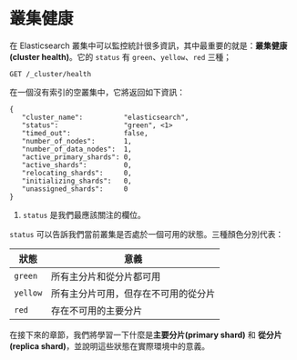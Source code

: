 # 叢集健康

在 Elasticsearch 叢集中可以監控統計很多資訊，其中最重要的就是：**叢集健康(cluster health)**。它的 `status` 有 `green`、`yellow`、`red` 三種；

```
GET /_cluster/health
```

在一個沒有索引的空叢集中，它將返回如下資訊：

```Js
{
   "cluster_name":          "elasticsearch",
   "status":                "green", <1>
   "timed_out":             false,
   "number_of_nodes":       1,
   "number_of_data_nodes":  1,
   "active_primary_shards": 0,
   "active_shards":         0,
   "relocating_shards":     0,
   "initializing_shards":   0,
   "unassigned_shards":     0
}
```
1.  `status` 是我們最應該關注的欄位。

`status` 可以告訴我們當前叢集是否處於一個可用的狀態。三種顏色分別代表：

| 狀態     | 意義                                     |
| -------- | ---------------------------------------- |
| `green`  | 所有主分片和從分片都可用               |
| `yellow` | 所有主分片可用，但存在不可用的從分片 |
| `red`    | 存在不可用的主要分片                 |

在接下來的章節，我們將學習一下什麼是**主要分片(primary shard)** 和 **從分片(replica shard)**，並說明這些狀態在實際環境中的意義。
